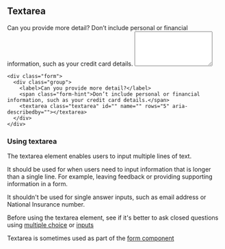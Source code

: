 ## Textarea

<div class="form">
  <div class="group">
    <label>Can you provide more detail?</label>
    <span class="form-hint">Don’t include personal or financial information, such as your credit card details.</span>
    <textarea class="textarea" id="" name="" rows="5" aria-describedby=""></textarea>
  </div>
</div>

    <div class="form">
      <div class="group">
        <label>Can you provide more detail?</label>
        <span class="form-hint">Don’t include personal or financial information, such as your credit card details.</span>
        <textarea class="textarea" id="" name="" rows="5" aria-describedby=""></textarea>
      </div>
    </div>

### Using textarea

The textarea element enables users to input multiple lines of text.

It should be used for when users need to input information that is longer than a single line. For example, leaving feedback or providing supporting information in a form.

It shouldn't be used for single answer inputs, such as email address or National Insurance number.

Before using the textarea element, see if it's better to ask closed questions using <a href="multiple-choice">multiple choice</a> or <a href="inputs">inputs</a>

Textarea is sometimes used as part of the <a href="/docs/core/components/form">form component</a>
